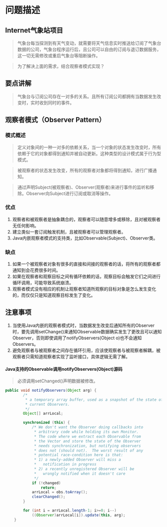# 问题描述

## Internet气象站项目

> 气象台每当探测到有天气变动，就需要将天气信息实时推送给订阅了气象台数据的公司，气象台程序运行后，且公司可以自由的订阅与退订数据服务，这一切无需修改或重启气象台等阻断操作。

> 为了解决上面的需求，结合观察者模式实现？

## 要点讲解

> 气象台与订阅公司存在一对多的关系。且所有订阅公司都拥有当数据发生改变时，实时收到同时的事件。

## 观察者模式（Observer Pattern）

### 模式概述

> 定义对象间的一种一对多的依赖关系，当一个对象的状态发生改变时，所有依赖于它的对象都得到通知并被自动更新。这种类型的设计模式属于行为型模式。

> 被观察者的状态发生改变，所有的观察者对象都将得到通知，进行广播通知。

> 通过声明Subject(被观察者)、Observer(观察者)来进行事件的监听和移除。Observer向Subject进行订阅或取消等操作。

### 优点
1. 观察者和被观察者是抽象耦合的，观察者可以随意增多或移除，且对被观察者无任何影响。
2. 建立类似一套订阅触发机制，且被观察者可以管理观察者。
3. Java内嵌观察者模式的支持类，比如Observable(Subject)、Observer类。

### 缺点
1. 如果一个被观察者对象有很多的直接和间接的观察者的话，将所有的观察者都通知到会花费很多时间。
2. 如果在观察者和观察目标之间有循环依赖的话，观察目标会触发它们之间进行循环调用，可能导致系统崩溃。 
3. 观察者模式没有相应的机制让观察者知道所观察的目标对象是怎么发生变化的，而仅仅只是知道观察目标发生了变化。

## 注意事项
1. 当使用Java内嵌的观察者模式时，当数据发生改变后通知所有的Observer时，要先调用setChange()来通知Observable数据确实发生了更改且可以通知Observer，否则即使调用了notifyObservers(Object o)也不会通知Observers。
2. 避免观察者与被观察者之间存在循环引用，应该使观察者与被观察者解耦，被观察者只需知道观察者实现了监听接口，具体逻辑无需了解。

#### Java支持的Observable调用notifyObservers(Object)源码
> 必须调用setChanged()声明数据被修改。

```java
public void notifyObservers(Object arg) {
        /*
         * a temporary array buffer, used as a snapshot of the state of
         * current Observers.
         */
        Object[] arrLocal;

        synchronized (this) {
            /* We don't want the Observer doing callbacks into
             * arbitrary code while holding its own Monitor.
             * The code where we extract each Observable from
             * the Vector and store the state of the Observer
             * needs synchronization, but notifying observers
             * does not (should not).  The worst result of any
             * potential race-condition here is that:
             * 1) a newly-added Observer will miss a
             *   notification in progress
             * 2) a recently unregistered Observer will be
             *   wrongly notified when it doesn't care
             */
            if (!changed)
                return;
            arrLocal = obs.toArray();
            clearChanged();
        }

        for (int i = arrLocal.length-1; i>=0; i--)
            ((Observer)arrLocal[i]).update(this, arg);
    }
```